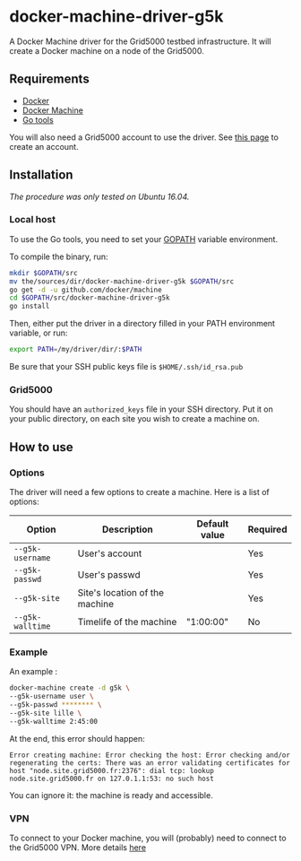 # docker-machine-driver-g5k
A Docker Machine driver for the Grid5000 testbed infrastructure. It will create  a Docker machine on a node of the Grid5000.

## Requirements
* [Docker](https://www.docker.com/products/overview#/install_the_platform)
* [Docker Machine](https://docs.docker.com/machine/install-machine/)
* [Go tools](https://golang.org/doc/install)

You will also need a Grid5000 account to use the driver. See [this page](https://www.grid5000.fr/mediawiki/index.php/Grid5000:Get_an_account) to create an account.

## Installation
*The procedure was only tested on Ubuntu 16.04.*

### Local host
To use the Go tools, you need to set your [GOPATH](https://golang.org/doc/code.html#GOPATH) variable environment.

To compile the binary, run:

```bash
mkdir $GOPATH/src
mv the/sources/dir/docker-machine-driver-g5k $GOPATH/src
go get -d -u github.com/docker/machine
cd $GOPATH/src/docker-machine-driver-g5k
go install
```

Then, either put the driver in a directory filled in your PATH environment variable, or run:

```bash
export PATH=/my/driver/dir/:$PATH
```

Be sure that your SSH public keys file is `$HOME/.ssh/id_rsa.pub`

### Grid5000
You should have an `authorized_keys` file in your SSH directory. Put it on your public directory, on each site you wish to create a machine on.

## How to use
### Options
The driver will need a few options to create a machine. Here is a list of options:

|       Option      |  Description     |  Default value   | Required  |
|-------------------|------------------|------------------|-----------|
| `--g5k-username`  | User's account   |                  | Yes       |
| `--g5k-passwd`    | User's passwd    |                  | Yes       |
| `--g5k-site`      | Site's location of the machine |    | Yes       |
| `--g5k-walltime`  | Timelife of the machine | "1:00:00" | No        |

### Example
An example :

```bash
docker-machine create -d g5k \
--g5k-username user \
--g5k-passwd ******** \
--g5k-site lille \
--g5k-walltime 2:45:00
```

At the end, this error should happen:

`Error creating machine: Error checking the host: Error checking and/or regenerating the certs: There was an error validating certificates for host "node.site.grid5000.fr:2376": dial tcp: lookup node.site.grid5000.fr on 127.0.1.1:53: no such host`

You can ignore it: the machine is ready and accessible.

### VPN
To connect to your Docker machine, you will (probably) need to connect to the Grid5000 VPN. More details [here](https://www.grid5000.fr/mediawiki/index.php/VPN)
